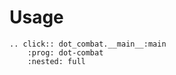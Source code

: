 # Usage

```{eval-rst}
.. click:: dot_combat.__main__:main
    :prog: dot-combat
    :nested: full
```
